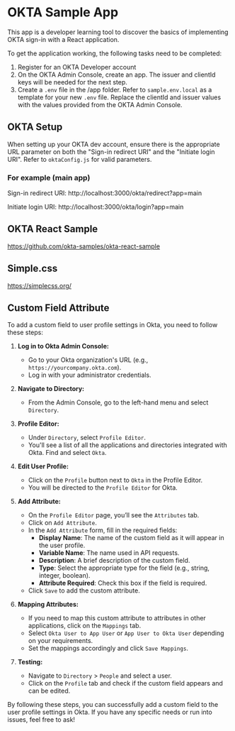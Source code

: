 # OKTA Sample App
This app is a developer learning tool to discover the basics of implementing OKTA sign-in with a React application.

To get the application working, the following tasks need to be completed:
1. Register for an OKTA Developer account
1. On the OKTA Admin Console, create an app.  The issuer and clientId keys will be needed for the next step.
1. Create a `.env` file in the /app folder.  Refer to `sample.env.local` as a template for your new `.env` file.  Replace the clientId and issuer values with the values provided from the OKTA Admin Console.

## OKTA Setup
When setting up your OKTA dev account, ensure there is the appropriate URL parameter on both the "Sign-in redirect URI" and the "Initiate login URI".  Refer to `oktaConfig.js` for valid parameters.

### For example (main app)
Sign-in redirect URI: http://localhost:3000/okta/redirect?app=main

Initiate login URI: http://localhost:3000/okta/login?app=main

## OKTA React Sample
https://github.com/okta-samples/okta-react-sample

## Simple.css
https://simplecss.org/

## Custom Field Attribute
To add a custom field to user profile settings in Okta, you need to follow these steps:

1. **Log in to Okta Admin Console:**
   - Go to your Okta organization's URL (e.g., `https://yourcompany.okta.com`).
   - Log in with your administrator credentials.

2. **Navigate to Directory:**
   - From the Admin Console, go to the left-hand menu and select `Directory`.

3. **Profile Editor:**
   - Under `Directory`, select `Profile Editor`.
   - You'll see a list of all the applications and directories integrated with Okta. Find and select `Okta`.

4. **Edit User Profile:**
   - Click on the `Profile` button next to `Okta` in the Profile Editor.
   - You will be directed to the `Profile Editor` for Okta.

5. **Add Attribute:**
   - On the `Profile Editor` page, you’ll see the `Attributes` tab.
   - Click on `Add Attribute`.
   - In the `Add Attribute` form, fill in the required fields:
     - **Display Name**: The name of the custom field as it will appear in the user profile.
     - **Variable Name**: The name used in API requests.
     - **Description**: A brief description of the custom field.
     - **Type**: Select the appropriate type for the field (e.g., string, integer, boolean).
     - **Attribute Required**: Check this box if the field is required.
   - Click `Save` to add the custom attribute.

6. **Mapping Attributes:**
   - If you need to map this custom attribute to attributes in other applications, click on the `Mappings` tab.
   - Select `Okta User to App User` or `App User to Okta User` depending on your requirements.
   - Set the mappings accordingly and click `Save Mappings`.

7. **Testing:**
   - Navigate to `Directory` > `People` and select a user.
   - Click on the `Profile` tab and check if the custom field appears and can be edited.

By following these steps, you can successfully add a custom field to the user profile settings in Okta. If you have any specific needs or run into issues, feel free to ask!

